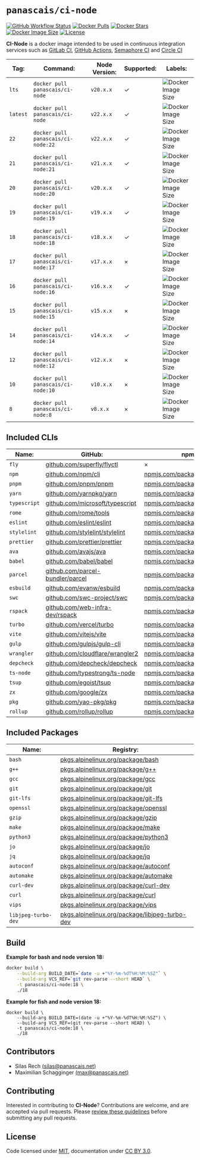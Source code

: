 # `panascais/ci-node`

[![GitHub Workflow Status](https://img.shields.io/github/actions/workflow/status/panascais-docker/ci-node/main.yml?branch=master&style=flat-square)](https://github.com/panascais-docker/ci-node/actions?query=workflow%3Amain)
[![Docker Pulls](https://img.shields.io/docker/pulls/panascais/ci-node.svg?style=flat-square)](https://hub.docker.com/r/panascais/ci-node)
[![Docker Stars](https://img.shields.io/docker/stars/panascais/ci-node.svg?style=flat-square)](https://hub.docker.com/r/panascais/ci-node)
[![Docker Image Size](https://img.shields.io/docker/image-size/panascais/ci-node.svg?style=flat-square)](https://hub.docker.com/r/panascais/ci-node)
[![License](https://img.shields.io/github/license/panascais-docker/ci-node.svg?style=flat-square)](https://hub.docker.com/r/panascais/ci-node)

**CI-Node** is a docker image intended to be used in continuous integration services such as [GitLab CI](https://about.gitlab.com/stages-devops-lifecycle/continuous-integration/), [GitHub Actions](https://github.com/features/actions), [Semaphore CI](https://semaphoreci.com) and [Circle CI](https://circleci.com)

| **Tag:** | **Command:**                       | **Node Version:** | **Supported:** | **Labels:**                                                                                                   |
| -------- | ---------------------------------- | ----------------- | -------------- | ------------------------------------------------------------------------------------------------------------- |
| `lts`    | `docker pull panascais/ci-node`    | `v20.x.x`         | ✓              | ![Docker Image Size](https://img.shields.io/docker/image-size/panascais/ci-node/lts.svg?style=flat-square)    |
| `latest` | `docker pull panascais/ci-node`    | `v22.x.x`         | ✓              | ![Docker Image Size](https://img.shields.io/docker/image-size/panascais/ci-node/latest.svg?style=flat-square) |
| `22`     | `docker pull panascais/ci-node:22` | `v22.x.x`         | ✓              | ![Docker Image Size](https://img.shields.io/docker/image-size/panascais/ci-node/22.svg?style=flat-square)     |
| `21`     | `docker pull panascais/ci-node:21` | `v21.x.x`         | ✓              | ![Docker Image Size](https://img.shields.io/docker/image-size/panascais/ci-node/21.svg?style=flat-square)     |
| `20`     | `docker pull panascais/ci-node:20` | `v20.x.x`         | ✓              | ![Docker Image Size](https://img.shields.io/docker/image-size/panascais/ci-node/20.svg?style=flat-square)     |
| `19`     | `docker pull panascais/ci-node:19` | `v19.x.x`         | ✓              | ![Docker Image Size](https://img.shields.io/docker/image-size/panascais/ci-node/19.svg?style=flat-square)     |
| `18`     | `docker pull panascais/ci-node:18` | `v18.x.x`         | ✓              | ![Docker Image Size](https://img.shields.io/docker/image-size/panascais/ci-node/18.svg?style=flat-square)     |
| `17`     | `docker pull panascais/ci-node:17` | `v17.x.x`         | ×              | ![Docker Image Size](https://img.shields.io/docker/image-size/panascais/ci-node/17.svg?style=flat-square)     |
| `16`     | `docker pull panascais/ci-node:16` | `v16.x.x`         | ✓              | ![Docker Image Size](https://img.shields.io/docker/image-size/panascais/ci-node/16.svg?style=flat-square)     |
| `15`     | `docker pull panascais/ci-node:15` | `v15.x.x`         | ×              | ![Docker Image Size](https://img.shields.io/docker/image-size/panascais/ci-node/15.svg?style=flat-square)     |
| `14`     | `docker pull panascais/ci-node:14` | `v14.x.x`         | ✓              | ![Docker Image Size](https://img.shields.io/docker/image-size/panascais/ci-node/14.svg?style=flat-square)     |
| `12`     | `docker pull panascais/ci-node:12` | `v12.x.x`         | ×              | ![Docker Image Size](https://img.shields.io/docker/image-size/panascais/ci-node/12.svg?style=flat-square)     |
| `10`     | `docker pull panascais/ci-node:10` | `v10.x.x`         | ×              | ![Docker Image Size](https://img.shields.io/docker/image-size/panascais/ci-node/10.svg?style=flat-square)     |
| `8`      | `docker pull panascais/ci-node:8`  | `v8.x.x`          | ×              | ![Docker Image Size](https://img.shields.io/docker/image-size/panascais/ci-node/8.svg?style=flat-square)      |

## Included CLIs

| **Name:**    | **GitHub:**                                                                  | **npm:**                                                                 |
| ------------ | ---------------------------------------------------------------------------- | ------------------------------------------------------------------------ |
| `fly`        | [github.com/superfly/flyctl](https://github.com/superfly/flyctl)             | ×                                                                        |
| `npm`        | [github.com/npm/cli](https://github.com/npm/cli)                             | [npmjs.com/package/npm](https://www.npmjs.com/package/npm)               |
| `pnpm`       | [github.com/pnpm/pnpm](https://github.com/pnpm/pnpm)                         | [npmjs.com/package/pnpm](https://www.npmjs.com/package/pnpm)             |
| `yarn`       | [github.com/yarnpkg/yarn](https://github.com/yarnpkg/yarn)                   | [npmjs.com/package/yarn](https://www.npmjs.com/package/yarn)             |
| `typescript` | [github.com/microsoft/typescript](https://github.com/microsoft/typescript)   | [npmjs.com/package/typescript](https://www.npmjs.com/package/typescript) |
| `rome`       | [github.com/rome/tools](https://github.com/rome/tools)                       | [npmjs.com/package/rome](https://www.npmjs.com/package/rome)             |
| `eslint`     | [github.com/eslint/eslint](https://github.com/eslint/eslint)                 | [npmjs.com/package/eslint](https://www.npmjs.com/package/eslint)         |
| `stylelint`  | [github.com/stylelint/stylelint](https://github.com/stylelint/stylelint)     | [npmjs.com/package/stylelint](https://www.npmjs.com/package/stylelint)   |
| `prettier`   | [github.com/prettier/prettier](https://github.com/prettier/prettier)         | [npmjs.com/package/prettier](https://www.npmjs.com/package/prettier)     |
| `ava`        | [github.com/avajs/ava](https://github.com/avajs/ava)                         | [npmjs.com/package/ava](https://www.npmjs.com/package/ava)               |
| `babel`      | [github.com/babel/babel](https://github.com/babel/babel)                     | [npmjs.com/package/@babel/cli](https://www.npmjs.com/package/@babel/cli) |
| `parcel`     | [github.com/parcel-bundler/parcel](https://github.com/parcel-bundler/parcel) | [npmjs.com/package/parcel](https://www.npmjs.com/package/parcel)         |
| `esbuild`    | [github.com/evanw/esbuild](https://github.com/evanw/esbuild)                 | [npmjs.com/package/esbuild](https://www.npmjs.com/package/esbuild)       |
| `swc`        | [github.com/swc-project/swc](https://github.com/swc-project/swc)             | [npmjs.com/package/swc](https://www.npmjs.com/package/swc)               |
| `rspack`     | [github.com/web-infra-dev/rspack](https://github.com/web-infra-dev/rspack)   | [npmjs.com/package/rspack](https://www.npmjs.com/package/rspack)         |
| `turbo`      | [github.com/vercel/turbo](https://github.com/vercel/turbo)                   | [npmjs.com/package/turbo](https://www.npmjs.com/package/turbo)           |
| `vite`       | [github.com/vitejs/vite](https://github.com/vitejs/vite)                     | [npmjs.com/package/vite](https://www.npmjs.com/package/vite)             |
| `gulp`       | [github.com/gulpjs/gulp-cli](https://github.com/gulpjs/gulp-cli)             | [npmjs.com/package/gulp-cli](https://www.npmjs.com/package/gulp-cli)     |
| `wrangler`   | [github.com/cloudflare/wrangler2](https://github.com/cloudflare/wrangler2)   | [npmjs.com/package/wrangler](https://www.npmjs.com/package/wrangler)     |
| `depcheck`   | [github.com/depcheck/depcheck](https://github.com/depcheck/depcheck)         | [npmjs.com/package/depcheck](https://www.npmjs.com/package/depcheck)     |
| `ts-node`    | [github.com/typestrong/ts-node](https://github.com/typestrong/ts-node)       | [npmjs.com/package/ts-node](https://www.npmjs.com/package/ts-node)       |
| `tsup`       | [github.com/egoist/tsup](https://github.com/egoist/tsup)                     | [npmjs.com/package/tsup](https://www.npmjs.com/package/tsup)             |
| `zx`         | [github.com/google/zx](https://github.com/google/zx)                         | [npmjs.com/package/zx](https://www.npmjs.com/package/zx)                 |
| `pkg`        | [github.com/yao-pkg/pkg](https://github.com/yao-pkg/pkg)                     | [npmjs.com/package/pkg](https://www.npmjs.com/package/@yao-pkg/pkg)      |
| `rollup`     | [github.com/rollup/rollup](https://github.com/rollup/rollup)                 | [npmjs.com/package/rollup](https://www.npmjs.com/package/rollup)         |

## Included Packages

| **Name:**           | **Registry:**                                                                                                             |
| ------------------- | ------------------------------------------------------------------------------------------------------------------------- |
| `bash`              | [pkgs.alpinelinux.org/package/bash](https://pkgs.alpinelinux.org/package/edge/main/x86_64/bash)                           |
| `g++`               | [pkgs.alpinelinux.org/package/g++](https://pkgs.alpinelinux.org/package/edge/main/x86_64/g++)                             |
| `gcc`               | [pkgs.alpinelinux.org/package/gcc](https://pkgs.alpinelinux.org/package/edge/main/x86_64/gcc)                             |
| `git`               | [pkgs.alpinelinux.org/package/git](https://pkgs.alpinelinux.org/package/edge/main/x86_64/git)                             |
| `git-lfs`           | [pkgs.alpinelinux.org/package/git-lfs](https://pkgs.alpinelinux.org/package/edge/community/x86_64/git-lfs)                |
| `openssl`           | [pkgs.alpinelinux.org/package/openssl](https://pkgs.alpinelinux.org/package/edge/main/x86_64/openssl)                     |
| `gzip`              | [pkgs.alpinelinux.org/package/gzip](https://pkgs.alpinelinux.org/package/edge/main/x86_64/gzip)                           |
| `make`              | [pkgs.alpinelinux.org/package/make](https://pkgs.alpinelinux.org/package/edge/main/x86_64/make)                           |
| `python3`           | [pkgs.alpinelinux.org/package/python3](https://pkgs.alpinelinux.org/package/edge/main/x86_64/python3)                     |
| `jo`                | [pkgs.alpinelinux.org/package/jo](https://pkgs.alpinelinux.org/package/edge/community/x86_64/jo)                          |
| `jq`                | [pkgs.alpinelinux.org/package/jq](https://pkgs.alpinelinux.org/package/edge/main/x86_64/jq)                               |
| `autoconf`          | [pkgs.alpinelinux.org/package/autoconf](https://pkgs.alpinelinux.org/package/edge/main/x86_64/autoconf)                   |
| `automake`          | [pkgs.alpinelinux.org/package/automake](https://pkgs.alpinelinux.org/package/edge/main/x86_64/automake)                   |
| `curl-dev`          | [pkgs.alpinelinux.org/package/curl-dev](https://pkgs.alpinelinux.org/package/edge/main/x86_64/curl-dev)                   |
| `curl`              | [pkgs.alpinelinux.org/package/curl](https://pkgs.alpinelinux.org/package/edge/main/x86_64/curl)                           |
| `vips`              | [pkgs.alpinelinux.org/package/vips](https://pkgs.alpinelinux.org/package/edge/testing/x86_64/vips)                        |
| `libjpeg-turbo-dev` | [pkgs.alpinelinux.org/package/libjpeg-turbo-dev](https://pkgs.alpinelinux.org/package/edge/main/x86_64/libjpeg-turbo-dev) |

## Build

**Example for bash and node version 18:**

```sh
docker build \
    --build-arg BUILD_DATE=`date -u +"%Y-%m-%dT%H:%M:%SZ"` \
    --build-arg VCS_REF=`git rev-parse --short HEAD` \
    -t panascais/ci-node:18 \
    ./18
```

**Example for fish and node version 18:**

```fish
docker build \
    --build-arg BUILD_DATE=(date -u +"%Y-%m-%dT%H:%M:%SZ") \
    --build-arg VCS_REF=(git rev-parse --short HEAD) \
    -t panascais/ci-node:18 \
    ./18
```

## Contributors

- Silas Rech [(silas@panascais.net)](mailto:silas@panascais.net)
- Maximilian Schagginger [(max@panascais.net)](mailto:max@panascais.net)

## Contributing

Interested in contributing to **CI-Node**? Contributions are welcome, and are accepted via pull requests. Please [review these guidelines](contributing.md) before submitting any pull requests.

## License

Code licensed under [MIT](license.md), documentation under [CC BY 3.0](https://creativecommons.org/licenses/by/3.0/).
